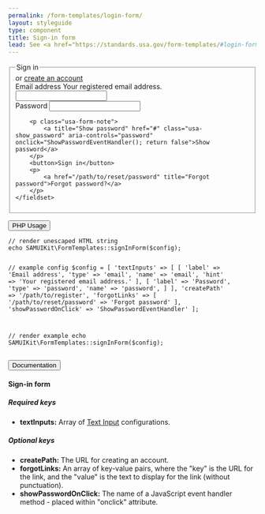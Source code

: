 ```yaml
---
permalink: /form-templates/login-form/
layout: styleguide
type: component
title: Sign-in form
lead: See <a href="https://standards.usa.gov/form-templates/#login-form">US Web Design Standards</a> for design and accessibility description.
---
```


<div class="preview">

  <form class="usa-form-large">
	<fieldset>
		<legend class="usa-drop_text">Sign in</legend>
		<span>or <a href="/path/to/register">create an account</a></span>
		<div>
			<label for="email">Email address</label>
			<span class="usa-form-hint">Your registered email address.</span>
			<input id="email" name="email" type="email">
		</div>
		<div>
			<label for="password">Password</label>
			<input id="password" name="password" type="password">
		</div>

		<p class="usa-form-note">
			<a title="Show password" href="#" class="usa-show_password" aria-controls="password" onclick="ShowPasswordEventHandler(); return false">Show password</a>
		</p>
		<button>Sign in</button>
		<p>
			<a href="/path/to/reset/password" title="Forgot password">Forgot password?</a>
		</p>
	</fieldset>
  </form>

</div>

<div class="usa-accordion-bordered usa-accordion-docs">
  <button class="usa-button-unstyled usa-accordion-button"
      aria-expanded="false" aria-controls="collapsible-0">
    PHP Usage
  </button>
  <div id="collapsible-0" aria-hidden="true" class="usa-accordion-content">
<pre><code>// render unescaped HTML string
echo SAMUIKit\FormTemplates::signInForm($config);

// example config
$config = [
    'textInputs' => [
        [
            'label' => 'Email address',
            'type' => 'email',
            'name' => 'email',
            'hint' => 'Your registered email address.'
        ],
        [
            'label' => 'Password',
            'type' => 'password',
            'name' => 'password',
        ]
    ],
    'createPath' => '/path/to/register',
    'forgotLinks' => [
        '/path/to/reset/password' => 'Forgot password'
    ],
    'showPasswordOnClick' => 'ShowPasswordEventHandler'	
];

// render example
echo SAMUIKit\FormTemplates::signInForm($config);</code></pre>
  </div>
</div>

<div class="usa-accordion-bordered">
  <button class="usa-button-unstyled usa-accordion-button"
      aria-expanded="true" aria-controls="collapsible-0">
    Documentation
  </button>
  <div id="collapsible-0" aria-hidden="false" class="usa-accordion-content">
  	<h4 class="usa-heading">Sign-in form</h4>
  	<h5>Required keys</h5>
  	<ul>
  		<li><strong>textInputs:</strong> Array of <a href="{{ site.baseurl }}/form-controls/text-input">Text Input</a> configurations.</li>
	</ul>
  	<h5>Optional keys</h5>
  	<ul>
  		<li><strong>createPath:</strong> The URL for creating an account.</li>
  		<li><strong>forgotLinks:</strong> An array of key-value pairs, where the "key" is the URL for the link, and the "value" is the text to display for the link (without punctuation).</li>
  		<li><strong>showPasswordOnClick:</strong> The name of a JavaScript event handler method - placed within "onclick" attribute.</li>
	</ul>
  </div>
</div>
	
